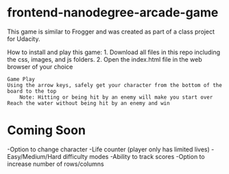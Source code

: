 frontend-nanodegree-arcade-game
===============================

This game is similar to Frogger and was created as part of a class project for Udacity.

How to install and play this game:
	1. Download all files in this repo including the css, images, and js folders.
	2. Open the index.html file in the web browser of your choice
	
	Game Play
	Using the arrow keys, safely get your character from the bottom of the board to the top
		Note: Hitting or being hit by an enemy will make you start over
	Reach the water without being hit by an enemy and win
	
Coming Soon
============

-Option to change character
-Life counter (player only has limited lives)
-Easy/Medium/Hard difficulty modes
-Ability to track scores
-Option to increase number of rows/columns		